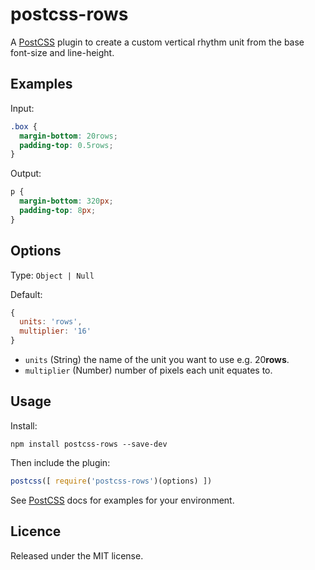 # postcss-rows
[PostCSS]: https://github.com/postcss/postcss

A [PostCSS] plugin to create a custom vertical rhythm unit from the base font-size and line-height.

## Examples

Input:
```css
.box {
  margin-bottom: 20rows;
  padding-top: 0.5rows;
}
```

Output:
```css
p {
  margin-bottom: 320px;
  padding-top: 8px;
}
```

## Options
Type: `Object | Null`

Default:
```js
{
  units: 'rows',
  multiplier: '16'
}
```

- `units` (String) the name of the unit you want to use e.g. 20**rows**.
- `multiplier` (Number) number of pixels each unit equates to.

## Usage
Install:
```
npm install postcss-rows --save-dev
```

Then include the plugin:
```js
postcss([ require('postcss-rows')(options) ])
```

See [PostCSS] docs for examples for your environment.

## Licence
Released under the MIT license.